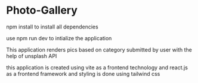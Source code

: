 # Photo-Gallery
npm install to install all dependencies

use npm run dev to intialize the application

This application renders pics based on category submitted by user with the help of unsplash API 

this application is created using vite as a frontend technology and react.js as a frontend framework and styling is done using tailwind css
